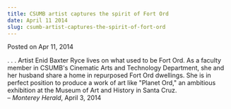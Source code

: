 ```yaml
---
title: CSUMB artist captures the spirit of Fort Ord
date: April 11 2014
slug: csumb-artist-captures-the-spirit-of-fort-ord
---
```


 



<span class="date">Posted on Apr 11, 2014    </span>
<p>. . . Artist Enid Baxter Ryce lives on what used to be Fort Ord.
As a faculty member in CSUMB&apos;s Cinematic Arts and Technology
Department, she and her husband share a home in repurposed Fort Ord
dwellings. She is in perfect position to produce a work of art like
&quot;Planet Ord,&quot; an ambitious exhibition at the Museum of Art and
History in Santa Cruz.<br>
&#x2013; <em>Monterey Herald</em>, April 3, 2014</br></p>





```
